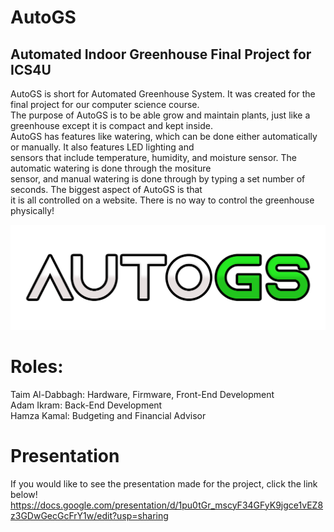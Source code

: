 # AutoGS
## Automated Indoor Greenhouse Final Project for ICS4U

AutoGS is short for Automated Greenhouse System. It was created for the final project for our computer science course. <br>
The purpose of AutoGS is to be able grow and maintain plants, just like a greenhouse except it is compact and kept inside. <br>
AutoGS has features like watering, which can be done either automatically or manually. It also features LED lighting and <br>
sensors that include temperature, humidity, and moisture sensor. The automatic watering is done through the mositure <br>
sensor, and manual watering is done through by typing a set number of seconds. The biggest aspect of AutoGS is that <br>
it is all controlled on a website. There is no way to control the greenhouse physically! <br>

![autogs](webapp/static/images/autogs-logo.png)

# Roles:
Taim Al-Dabbagh: Hardware, Firmware, Front-End Development <br>
Adam Ikram: Back-End Development <br>
Hamza Kamal: Budgeting and Financial Advisor

# Presentation

If you would like to see the presentation made for the project, click the link below!
https://docs.google.com/presentation/d/1pu0tGr_mscyF34GFyK9jgce1vEZ8z3GDwGecGcFrY1w/edit?usp=sharing
